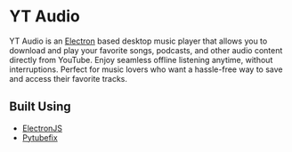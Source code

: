# YT Audio

YT Audio is an  [Electron](https://www.electronjs.org/) based desktop music player that allows you to download and play your favorite songs, podcasts, and other audio content directly from YouTube. Enjoy seamless offline listening anytime, without interruptions. Perfect for music lovers who want a hassle-free way to save and access their favorite tracks.

## Built Using
- [ElectronJS](https://www.electronjs.org/)
- [Pytubefix](https://github.com/JuanBindez/pytubefix)

